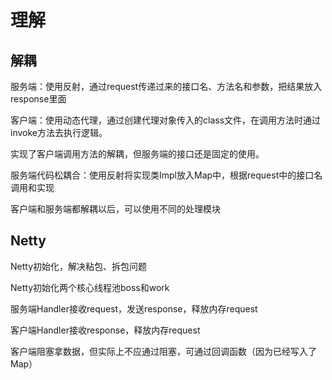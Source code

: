 # 理解

## 解耦

服务端：使用反射，通过request传递过来的接口名、方法名和参数，把结果放入response里面

客户端：使用动态代理，通过创建代理对象传入的class文件，在调用方法时通过invoke方法去执行逻辑。

实现了客户端调用方法的解耦，但服务端的接口还是固定的使用。

服务端代码松耦合：使用反射将实现类Impl放入Map中，根据request中的接口名调用和实现

客户端和服务端都解耦以后，可以使用不同的处理模块

## Netty

Netty初始化，解决粘包、拆包问题

Netty初始化两个核心线程池boss和work

服务端Handler接收request，发送response，释放内存request

客户端Handler接收response，释放内存request

客户端阻塞拿数据，但实际上不应通过阻塞，可通过回调函数（因为已经写入了Map）

